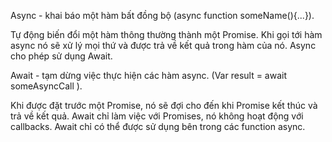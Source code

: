 Async - khai báo một hàm bất đồng bộ (async function someName(){...}).

Tự động biến đổi một hàm thông thường thành một Promise.
Khi gọi tới hàm async nó sẽ xử lý mọi thứ và được trả về kết quả trong hàm của nó.
Async cho phép sử dụng Await.



Await - tạm dừng việc thực hiện các hàm async. (Var result = await someAsyncCall ).

Khi được đặt trước một Promise, nó sẽ đợi cho đến khi Promise kết thúc và trả về kết quả.
Await chỉ làm việc với Promises, nó không hoạt động với callbacks.
Await chỉ có thể được sử dụng bên trong các function async.